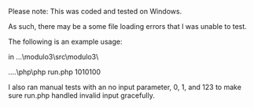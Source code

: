 Please note: This was coded and tested on Windows.

As such, there may be a some file loading errors that I was unable to test.

The following is an example usage:

in ...\modulo3\src\modulo3\

..\..\php\php run.php 1010100

I also ran manual tests with an no input parameter, 0, 1, and 123 to make sure run.php handled invalid input gracefully.